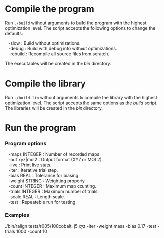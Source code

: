 Compile the program
===================

Run `./build` without arguments to build the program with the highest
optimization level. The script accepts the following options to change the
defaults:

&ensp; -slow : Build without optimizations.  
&ensp; -debug : Build with debug info without optimizations.  
&ensp; -rebuild : Recompile all source files from scratch.  

The executables will be created in the *bin* directory.

Compile the library
===================

Run `./build-lib` without arguments to compile the library with the highest
optimization level. The script accepts the same options as the *build* script.
The libraries will be created in the *bin* directory.

Run the program
===============

### Program options

&ensp; -maps INTEGER : Number of recorded maps.  
&ensp; -out xyz|mol2 : Output format (XYZ or MOL2).  
&ensp; -live : Print live stats.  
&ensp; -iter : Iterative trial step.  
&ensp; -bias REAL : Tolerance for biasing.  
&ensp; -weight STRING : Weighting property.  
&ensp; -count INTEGER : Maximum map counting.  
&ensp; -trials INTEGER : Maximum number of trials.  
&ensp; -scale REAL : Length scale.  
&ensp; -test : Repeateble run for testing.  
 
### Examples
 
./bin/ralign tests/r005/100cobalt_j5.xyz -iter -weight mass -bias 0.17 -test -trials 1000 -count 10
